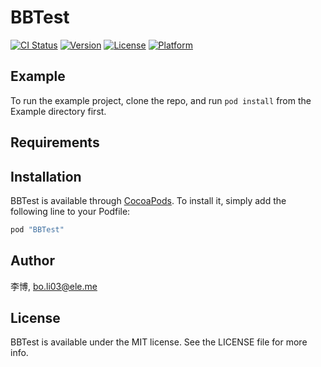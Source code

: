 # BBTest

[![CI Status](http://img.shields.io/travis/李博/BBTest.svg?style=flat)](https://travis-ci.org/李博/BBTest)
[![Version](https://img.shields.io/cocoapods/v/BBTest.svg?style=flat)](http://cocoapods.org/pods/BBTest)
[![License](https://img.shields.io/cocoapods/l/BBTest.svg?style=flat)](http://cocoapods.org/pods/BBTest)
[![Platform](https://img.shields.io/cocoapods/p/BBTest.svg?style=flat)](http://cocoapods.org/pods/BBTest)

## Example

To run the example project, clone the repo, and run `pod install` from the Example directory first.

## Requirements

## Installation

BBTest is available through [CocoaPods](http://cocoapods.org). To install
it, simply add the following line to your Podfile:

```ruby
pod "BBTest"
```

## Author

李博, bo.li03@ele.me

## License

BBTest is available under the MIT license. See the LICENSE file for more info.

